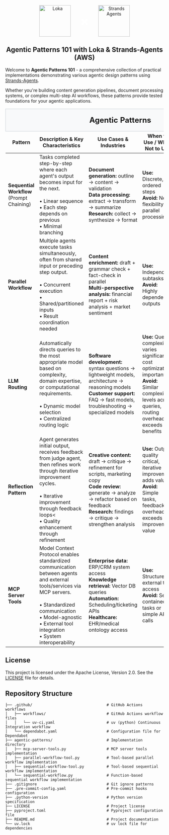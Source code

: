 <div align="center" style="display: flex; align-items: center; justify-content: center; gap: 30px;">

  <a href="https://loka.com">
    <img src="https://media.licdn.com/dms/image/v2/D4D0BAQGjlTZNkGk34w/company-logo_200_200/company-logo_200_200/0/1719824852415/loka_logo?e=2147483647&v=beta&t=b02H4t2HnGT1QvNFfSctVcPqMgaDojSW1OcJPA-Lk18"
         alt="Loka" height="100px">
  </a>

  <span style="color: white; font-size: 40px; font-weight: bold; display: flex; align-items: center; justify-content: center;">×</span>

  <a href="https://strandsagents.com">
    <img src="https://strandsagents.com/latest/assets/logo-github.svg"
         alt="Strands Agents" height="100px">
  </a>

</div>

<h2 align="center">
  Agentic Patterns 101 with Loka & Strands-Agents (AWS)
</h2>


Welcome to **Agentic Patterns 101** - a comprehensive collection of practical implementations demonstrating various agentic design patterns using [Strands-Agents](https://strandsagents.com).

Whether you're building content generation pipelines, document processing systems, or complex multi-step AI workflows, these patterns provide tested foundations for your agentic applications.

<table>
  <thead>
    <tr>
      <th colspan="5" style="text-align: center; font-size: 1.5em; padding: 20px; background-color: #f8f9fa; border: 2px solid #dee2e6;">
        <strong>Agentic Patterns</strong>
      </th>
    </tr>
    <tr>
      <th>Pattern</th>
      <th>Description & Key Characteristics</th>
      <th>Use Cases & Industries</th>
      <th>When to Use / When Not to Use</th>
      <th>File Paths</th>
    </tr>
  </thead>
  <tbody>
    <tr>
      <td><strong>Sequential Workflow</strong><br>(Prompt Chaining)</td>
      <td>Tasks completed step-by-step where each agent's output becomes input for the next.<br><br>• Linear sequence<br>• Each step depends on previous<br>• Minimal branching</td>
      <td><strong>Document generation:</strong> outline → content → validation<br><strong>Data processing:</strong> extract → transform → summarize<br><strong>Research:</strong> collect → synthesize → format</td>
      <td><strong>Use:</strong> Discrete, ordered steps<br><strong>Avoid:</strong> Need flexibility or parallel processing</td>
      <td><a href="./agentic-patterns/sequential-workflow.py"><code>sequential-workflow.py</code></a><br><a href="./agentic-patterns/sequential-workflow-tool.py"><code>sequential-workflow-tool.py</code></a></td>
    </tr>
    <tr>
      <td><strong>Parallel Workflow</strong></td>
      <td>Multiple agents execute tasks simultaneously, often from shared input or preceding step output.<br><br>• Concurrent execution<br>• Shared/partitioned inputs<br>• Result coordination needed</td>
      <td><strong>Content enrichment:</strong> draft + grammar check + fact-check in parallel<br><strong>Multi-perspective analysis:</strong> financial report + risk analysis + market sentiment</td>
      <td><strong>Use:</strong> Independent subtasks<br><strong>Avoid:</strong> Highly dependent outputs</td>
      <td><a href="./agentic-patterns/parallel-workflow-tool.py"><code>parallel-workflow-tool.py</code></a></td>
    </tr>
    <tr>
      <td><strong>LLM Routing</strong></td>
      <td>Automatically directs queries to the most appropriate model based on complexity, domain expertise, or computational requirements.<br><br>
      • Dynamic model selection <br>
      • Centralized routing logic</td>
      <td><strong>Software development:</strong> syntax questions → lightweight models, architecture → reasoning models<br><strong>Customer support:</strong> FAQ → fast models, troubleshooting → specialized models</td>
      <td><strong>Use:</strong> Query complexity varies significantly, cost optimization important<br><strong>Avoid:</strong> Similar complexity levels across queries, routing overhead exceeds benefits</td>
      <td><a href="./agentic-patterns/llm_routing.py"><code>llm_routing</code</a></td>
    </tr>
    <tr>
      <td><strong>Reflection Pattern</strong></td>
      <td>Agent generates initial output, receives feedback from judge agent, then refines work through iterative improvement cycles.<br><br>
      • Iterative improvement through feedback loops<<br>
      • Quality enhancement through refinement</td>
      <td><strong>Creative content:</strong> draft → critique → refinement for scripts, marketing copy<br><strong>Code review:</strong> generate → analyze → refactor based on feedback<br><strong>Research:</strong> findings → critique → strengthen analysis</td>
      <td><strong>Use:</strong> Output quality critical, iterative improvement adds value<br><strong>Avoid:</strong> Simple tasks, feedback overhead exceeds improvement value</td>
      <td><a href="./agentic-patterns/reflection_pattern.py"><code>reflection_pattern.py</code><td>
    </tr>
    <tr>
      <td><strong>MCP Server Tools</strong></td>
      <td>Model Context Protocol enables standardized communication between agents and external tools/services via MCP servers.<br><br>• Standardized communication<br>• Model-agnostic<br>• External tool integration<br>• System interoperability</td>
      <td><strong>Enterprise data:</strong> ERP/CRM system access<br><strong>Knowledge retrieval:</strong> Vector DB queries<br><strong>Automation:</strong> Scheduling/ticketing APIs<br><strong>Healthcare:</strong> EHR/medical ontology access</td>
      <td><strong>Use:</strong> Structured external tool access<br><strong>Avoid:</strong> Self-contained tasks or simple API calls</td>
      <td><a href="./agentic-patterns/mcp-server-tools.py"><code>mcp-server-tools.py</code></a></td>
    </tr>
  </tbody>
</table>

## License

This project is licensed under the Apache License, Version 2.0. See the [LICENSE](LICENSE) file for details.

## Repository Structure

```
├── .github/                                 # GitHub Actions workflows
│   ├── workflows/                           # GitHub Actions workflow files
│   │   └── uv-ci.yaml                       # uv (python) Continuous Integration workflow
│   └── dependabot.yaml                      # Configuration file for Dependabot
├── agentic-patterns/                        # Implementation directory
│   ├── mcp-server-tools.py                  # MCP server tools implementation
│   ├── parallel-workflow-tool.py            # Tool-based parallel workflow implementation
│   ├── sequential-workflow-tool.py          # Tool-based sequential workflow implementation
│   └── sequential-workflow.py               # Function-based sequential workflow implementation
├── .gitignore                               # Git ignore patterns
├── .pre-commit-config.yaml                  # Pre-commit hooks configuration
├── .python-version                          # Python version specification
├── LICENSE                                  # Project license
├── pyproject.toml                           # Pyproject configuration file
├── README.md                                # Project documentation
└── uv.lock                                  # uv lock file for dependencies
```
